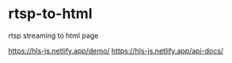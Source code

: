 # rtsp-to-html
rtsp streaming to html page

https://hls-js.netlify.app/demo/
https://hls-js.netlify.app/api-docs/
